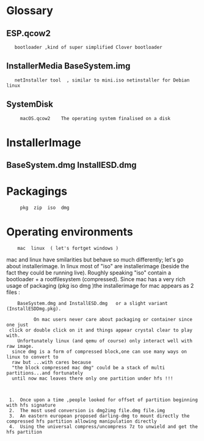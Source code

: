 # Glossary

   ## ESP.qcow2    
       bootloader ,kind of super simplified Clover bootloader
       
   ## InstallerMedia   BaseSystem.img
       netInstaller tool  , similar to mini.iso netinstaller for Debian linux
       
   ## SystemDisk      
         macOS.qcow2    The operating system finalised on a disk
         
# InstallerImage

   ## BaseSystem.dmg   InstallESD.dmg

# Packagings
         pkg  zip  iso  dmg                                                                     
         
         
# Operating environments

        mac  linux  ( let's fortget windows )
   mac and linux have smilarities but behave so much differently;
   let's go about installerimage.
   In linux most of "iso" are installerimage (beside the fact they could be running live).
   Roughly speaking "iso" contain a bootloader + a rootfilesystem (compressed). Since mac 
   has a very rich usage of packaging (pkg iso dmg )the installerimage for mac appears as 
   2 files :
     
        BaseSystem.dmg and InstallESD.dmg   or a slight variant (InstallESDDmg.pkg).     
              
              On mac users never care about packaging or container since one just 
     click or double click on it and things appear crystal clear to play with.
        Unfortunately linux (and qemu of course) only interact well with raw image.    
      since dmg is a form of compressed block,one can use many ways on linux to convert to
      raw but ...with cares because 
      "the block compressed mac dmg" could be a stack of multi partitions...and fortunately
      until now mac leaves there only one partition under hfs !!!
       
       
       
     1.  Once upon a time ,people looked for offset of partition beginning with hfs signature         
     2.  The most used conversion is dmg2img file.dmg file.img         
     3.  An eastern european proposed darling-dmg to mount directly the compressed hfs partition allowing manipulation directly      
     4.  Using the universal compress/uncompress 7z to unwield and get the hfs partition
       
       
  
     
     
